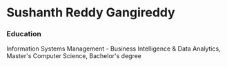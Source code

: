 # Sushanth Reddy Gangireddy 

### Education
Information Systems Management - Business Intelligence & Data Analytics, Master's
Computer Science, Bachelor's degree
